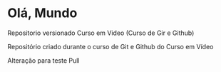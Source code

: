 # Olá, Mundo
 Repositorio versionado Curso em Video (Curso de Gir e Github)

 Repositório criado durante o curso de Git e Github do Curso em Vídeo
 
 Alteração para teste Pull
